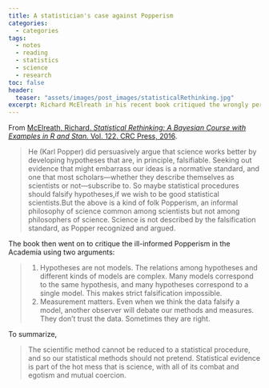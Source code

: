 ```yaml
---
title: A statistician's case against Popperism
categories:
  - categories
tags:
  - notes
  - reading
  - statistics
  - science
  - research
toc: false
header: 
  teaser: "assets/images/post_images/statisticalRethinking.jpg"
excerpt: Richard McElreath in his recent book critiqued the wrongly perceived Popperism in the form of unconditional pursuit of falsification in the scientific society.
---
```


From [McElreath, Richard. <i>Statistical Rethinking: A Bayesian Course with Examples in R and Stan.</i> Vol. 122. CRC Press, 2016](http://xcelab.net/rm/statistical-rethinking/).

> He (Karl Popper) did persuasively argue that science works better by developing hypotheses that are, in principle, falsifiable. Seeking out evidence that might embarrass our ideas is a normative standard, and one that most scholars—whether they describe themselves as scientists or not—subscribe to. So maybe statistical procedures should falsify hypotheses,if we wish to be good statistical scientists.But the above is a kind of folk Popperism, an informal philosophy of science common among scientists but not among philosophers of science. Science is not described by the falsification standard, as Popper recognized and argued.

The book then went on to critique the ill-informed Popperism in the Academia using two arguments:

>1. Hypotheses are not models. The relations among hypotheses and different kinds of models are complex. Many models correspond to the same hypothesis, and many hypotheses correspond to a single model. This makes strict falsification impossible. 
>2. Measurement matters. Even when we think the data falsify a model, another observer will debate our methods and measures. They don’t trust the data. Sometimes they are right.

To summarize,

>The scientific method cannot be reduced to a statistical procedure, and so our statistical methods should not pretend. Statistical evidence is part of the hot mess that is science, with all of its combat and egotism and mutual coercion.